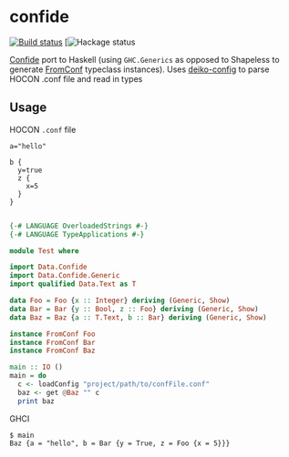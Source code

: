 # confide

[![Build status](https://img.shields.io/travis/amilkov3/confide/master.svg)](https://travis-ci.org/amilkov3/confide)
[![Hackage status](https://img.shields.io/hackage/v/confide.svg)

[Confide](https://github.com/estatico/confide) port to Haskell (using `GHC.Generics` as opposed to Shapeless to generate
[FromConf](https://github.com/estatico/confide/blob/master/core/src/main/scala/io/estatico/confide/FromConf.scala) typeclass instances). Uses [deiko-config](https://hackage.haskell.org/package/deiko-config) to parse HOCON .conf file and read in types

## Usage

HOCON `.conf` file
```
a="hello"

b {
  y=true
  z {
    x=5
  }
}
```

```haskell

{-# LANGUAGE OverloadedStrings #-}
{-# LANGUAGE TypeApplications #-}

module Test where

import Data.Confide
import Data.Confide.Generic
import qualified Data.Text as T

data Foo = Foo {x :: Integer} deriving (Generic, Show)
data Bar = Bar {y :: Bool, z :: Foo} deriving (Generic, Show)
data Baz = Baz {a :: T.Text, b :: Bar} deriving (Generic, Show)

instance FromConf Foo
instance FromConf Bar
instance FromConf Baz

main :: IO ()
main = do
  c <- loadConfig "project/path/to/confFile.conf"
  baz <- get @Baz "" c
  print baz

```

GHCI

```
$ main
Baz {a = "hello", b = Bar {y = True, z = Foo {x = 5}}}
```
